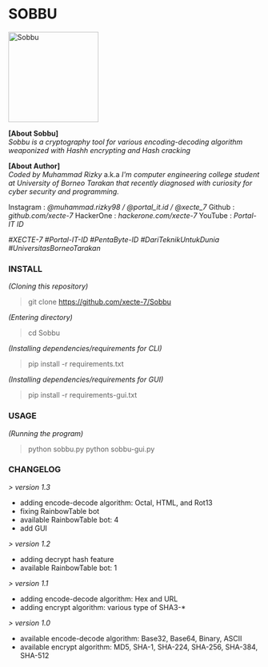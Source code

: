 # SOBBU

<a href="https://github.com/dr-3am/Sobbu/tree/version-1.1"><img align="center" height="180em" src="https://raw.githubusercontent.com/xecte-7/Sobbu/main/assets/banner.jpg" alt="Sobbu"></a>

**[About Sobbu]**<br>
*Sobbu is a cryptography tool for various encoding-decoding algorithm weaponized with Hashh encrypting and Hash cracking*

**[About Author]**<br>
*Coded by Muhammad Rizky* a.k.a *<XECTE-7>*
*I'm computer engineering college student at University of Borneo Tarakan that recently diagnosed with curiosity for cyber security and programming.*

Instagram : *@muhammad.rizky98 / @portal_it.id / @xecte_7*
Github : *github.com/xecte-7*
HackerOne : *hackerone.com/xecte-7*
YouTube : *Portal-IT ID*

*#XECTE-7 #Portal-IT-ID #PentaByte-ID*
*#DariTeknikUntukDunia #UniversitasBorneoTarakan*

### INSTALL
*(Cloning this repository)*
> git clone https://github.com/xecte-7/Sobbu

*(Entering directory)*
> cd Sobbu

*(Installing dependencies/requirements for CLI)*
> pip install -r requirements.txt

*(Installing dependencies/requirements for GUI)*
> pip install -r requirements-gui.txt

### USAGE
*(Running the program)*
> python sobbu.py
> python sobbu-gui.py

### CHANGELOG
*> version 1.3*
- adding encode-decode algorithm: Octal, HTML, and Rot13
- fixing RainbowTable bot
- available RainbowTable bot: 4
- add GUI

*> version 1.2*
- adding decrypt hash feature
- available RainbowTable bot: 1

*> version 1.1*
- adding encode-decode algorithm: Hex and URL
- adding encrypt algorithm: various type of SHA3-*

*> version 1.0*
- available encode-decode algorithm: Base32, Base64, Binary, ASCII
- available encrypt algorithm: MD5, SHA-1, SHA-224, SHA-256, SHA-384, SHA-512

